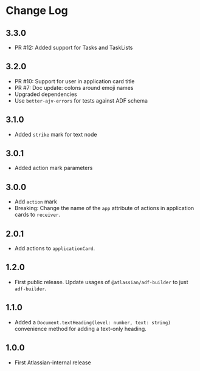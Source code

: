 # Change Log

## 3.3.0

 * PR #12: Added support for Tasks and TaskLists

## 3.2.0

* PR #10: Support for user in application card title
* PR #7: Doc update: colons around emoji names
* Upgraded dependencies
* Use `better-ajv-errors` for tests against ADF schema

## 3.1.0

* Added `strike` mark for text node

## 3.0.1

* Added action mark parameters

## 3.0.0

* Add `action` mark
* Breaking: Change the name of the `app` attribute of actions in application cards to `receiver`.

## 2.0.1

* Add actions to `applicationCard`.

## 1.2.0

* First public release. Update usages of `@atlassian/adf-builder` to just `adf-builder`.

## 1.1.0

* Added a `Document.textHeading(level: number, text: string)` convenience method for adding a text-only heading.

## 1.0.0

* First Atlassian-internal release
